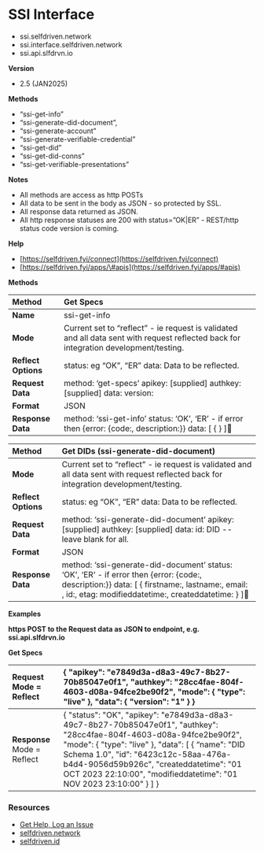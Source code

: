 # SSI Interface

* ssi.selfdriven.network  
* ssi.interface.selfdriven.network  
* ssi.api.slfdrvn.io

**Version**

- 2.5 (JAN2025)

**Methods**

* “ssi-get-info”  
* “ssi-generate-did-document”,  
* “ssi-generate-account”  
* “ssi-generate-verifiable-credential”  
* “ssi-get-did”  
* “ssi-get-did-conns”  
* “ssi-get-verifiable-presentations”

**Notes**

* All methods are access as http POSTs  
* All data to be sent in the body as JSON \- so protected by SSL.  
* All response data returned as JSON.  
* All http response statuses are 200 with status=”OK|ER” \- REST/http status code version is coming.

**Help**

* [https://selfdriven.fyi/connect](https://selfdriven.fyi/connect)  
* [https://selfdriven.fyi/apps/\#apis](https://selfdriven.fyi/apps/#apis)

**Methods**

| Method | Get Specs |
| :---- | :---- |
| **Name** | ssi-get-info |
| **Mode** | Current set to “reflect” \- ie request is validated and all data sent with request reflected back for integration development/testing. |
| **Reflect Options** | status: eg “OK”, “ER” data: Data to be reflected. |
| **Request Data** | method: ‘get-specs’ apikey: \[supplied\] authkey: \[supplied\] data: version:  |
| **Format** | JSON |
| **Response Data** | method: ‘ssi-get-info’ status: ‘OK’, ‘ER’ \- if error then {error: {code:, description:}} data: \[ { } \] |

| Method | Get DIDs (ssi-generate-did-document) |
| :---- | :---- |
| **Mode** | Current set to “reflect” \- ie request is validated and all data sent with request reflected back for integration development/testing. |
| **Reflect Options** | status: eg “OK”, “ER” data: Data to be reflected. |
| **Request Data** | method: ‘ssi-generate-did-document’ apikey: \[supplied\] authkey: \[supplied\] data: id: DID \-- leave blank for all.  |
| **Format** | JSON |
| **Response Data** | method: ‘ssi-generate-did-document’ status: ‘OK’, ‘ER’ \- if error then {error: {code:, description:}} data: \[ { firstname:, lastname:, email: , id:, etag: modifieddatetime:, createddatetime: } \] |

**Examples**

**https POST to the Request data as JSON to endpoint, e.g. ssi.api.slfdrvn.io**

**Get Specs**

| Request Mode \= Reflect | {     "apikey": "e7849d3a-d8a3-49c7-8b27-70b85047e0f1",     "authkey": "28cc4fae-804f-4603-d08a-94fce2be90f2",     "mode":     {         "type": "live"     },     "data":     {        "version": "1"     }   }  |
| :---- | :---- |
| **Response** Mode \= Reflect | { 	"status": "OK", 	"apikey": "e7849d3a-d8a3-49c7-8b27-70b85047e0f1", 	"authkey": "28cc4fae-804f-4603-d08a-94fce2be90f2", 	"mode": 	{ 		"type": "live" 	}, 	"data": 	\[ 		{ “name": "DID Schema 1.0", "id": "6423c12c-58aa-476a-b4d4-9056d59b926c", 	"createddatetime": "01 OCT 2023 22:10:00", 	"modifieddatetime": "01 NOV 2023 23:10:00" 		} 	\] } |

### Resources
- [Get Help, Log an Issue](https://github.com/selfdriven-foundation/selfdriven-network/issues)
- [selfdriven.network](https://selfdriven.network)  
- [selfdriven.id](https://selfdriven.id)  
